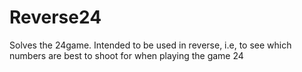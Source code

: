 # Reverse24
Solves the 24game. Intended to be used in reverse, i.e, to see which numbers are best to shoot for when playing the game 24
